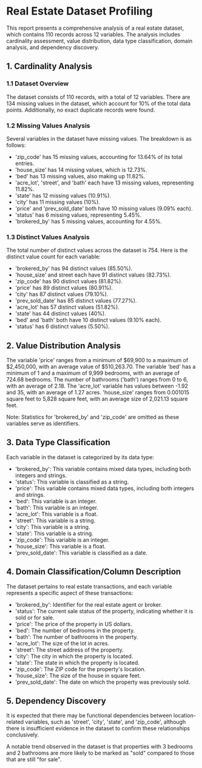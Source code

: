 # Real Estate Dataset Profiling

This report presents a comprehensive analysis of a real estate dataset, which contains 110 records across 12 variables. The analysis includes cardinality assessment, value distribution, data type classification, domain analysis, and dependency discovery.

## 1. Cardinality Analysis

### 1.1 Dataset Overview
The dataset consists of 110 records, with a total of 12 variables. There are 134 missing values in the dataset, which account for 10% of the total data points. Additionally, no exact duplicate records were found.

### 1.2 Missing Values Analysis
Several variables in the dataset have missing values. The breakdown is as follows:
- 'zip_code' has 15 missing values, accounting for 13.64% of its total entries.
- 'house_size' has 14 missing values, which is 12.73%.
- 'bed' has 13 missing values, also making up 11.82%.
- 'acre_lot', 'street', and 'bath' each have 13 missing values, representing 11.82%.
- 'state' has 12 missing values (10.91%).
- 'city' has 11 missing values (10%).
- 'price' and 'prev_sold_date' both have 10 missing values (9.09% each).
- 'status' has 6 missing values, representing 5.45%.
- 'brokered_by' has 5 missing values, accounting for 4.55%.

### 1.3 Distinct Values Analysis
The total number of distinct values across the dataset is 754. Here is the distinct value count for each variable:
- 'brokered_by' has 94 distinct values (85.50%).
- 'house_size' and street each have 91 distinct values (82.73%).
- 'zip_code' has 90 distinct values (81.82%).
- 'price' has 89 distinct values (80.91%).
- 'city' has 87 distinct values (79.10%).
- 'prev_sold_date' has 85 distinct values (77.27%).
- 'acre_lot' has 57 distinct values (51.82%).
- 'state' has 44 distinct values (40%).
- 'bed' and 'bath' both have 10 distinct values (9.10% each).
- 'status' has 6 distinct values (5.50%).

## 2. Value Distribution Analysis

The variable 'price' ranges from a minimum of $69,900 to a maximum of $2,450,000, with an average value of $510,263.70. The variable 'bed' has a minimum of 1 and a maximum of 9,999 bedrooms, with an average of 724.68 bedrooms. The number of bathrooms ('bath') ranges from 0 to 6, with an average of 2.18. The 'acre_lot' variable has values between -1.92 and 35, with an average of 1.27 acres. 'house_size' ranges from 0.001015 square feet to 5,828 square feet, with an average size of 2,021.13 square feet.

Note: Statistics for 'brokered_by' and 'zip_code' are omitted as these variables serve as identifiers.

## 3. Data Type Classification

Each variable in the dataset is categorized by its data type:
- 'brokered_by': This variable contains mixed data types, including both integers and strings.
- 'status': This variable is classified as a string.
- 'price': This variable contains mixed data types, including both integers and strings.
- 'bed': This variable is an integer.
- 'bath': This variable is an integer.
- 'acre_lot': This variable is a float.
- 'street': This variable is a string.
- 'city': This variable is a string.
- 'state': This variable is a string.
- 'zip_code': This variable is an integer.
- 'house_size': This variable is a float.
- 'prev_sold_date': This variable is classified as a date.

## 4. Domain Classification/Column Description

The dataset pertains to real estate transactions, and each variable represents a specific aspect of these transactions:
- 'brokered_by': Identifier for the real estate agent or broker.
- 'status': The current sale status of the property, indicating whether it is sold or for sale.
- 'price': The price of the property in US dollars.
- 'bed': The number of bedrooms in the property.
- 'bath': The number of bathrooms in the property.
- 'acre_lot': The size of the lot in acres.
- 'street': The street address of the property.
- 'city': The city in which the property is located.
- 'state': The state in which the property is located.
- 'zip_code': The ZIP code for the property's location.
- 'house_size': The size of the house in square feet.
- 'prev_sold_date': The date on which the property was previously sold.

## 5. Dependency Discovery

It is expected that there may be functional dependencies between location-related variables, such as 'street', 'city', 'state', and 'zip_code', although there is insufficient evidence in the dataset to confirm these relationships conclusively.

A notable trend observed in the dataset is that properties with 3 bedrooms and 2 bathrooms are more likely to be marked as "sold" compared to those that are still "for sale".